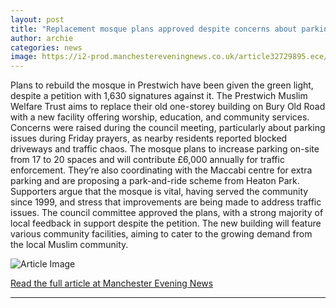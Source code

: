 ```yaml
---
layout: post
title: "Replacement mosque plans approved despite concerns about parking"
author: archie
categories: news
image: https://i2-prod.manchestereveningnews.co.uk/article32729895.ece/ALTERNATES/s1200/0_mosque-prest.jpg
---
```

Plans to rebuild the mosque in Prestwich have been given the green light, despite a petition with 1,630 signatures against it. The Prestwich Muslim Welfare Trust aims to replace their old one-storey building on Bury Old Road with a new facility offering worship, education, and community services. Concerns were raised during the council meeting, particularly about parking issues during Friday prayers, as nearby residents reported blocked driveways and traffic chaos. The mosque plans to increase parking on-site from 17 to 20 spaces and will contribute £6,000 annually for traffic enforcement. They’re also coordinating with the Maccabi centre for extra parking and are proposing a park-and-ride scheme from Heaton Park. Supporters argue that the mosque is vital, having served the community since 1999, and stress that improvements are being made to address traffic issues. The council committee approved the plans, with a strong majority of local feedback in support despite the petition. The new building will feature various community facilities, aiming to cater to the growing demand from the local Muslim community.

![Article Image](https://i2-prod.manchestereveningnews.co.uk/article32729895.ece/ALTERNATES/s1200/0_mosque-prest.jpg)

[Read the full article at Manchester Evening News](https://www.manchestereveningnews.co.uk/news/greater-manchester-news/replacement-mosque-plans-approved-despite-32729920)

---
